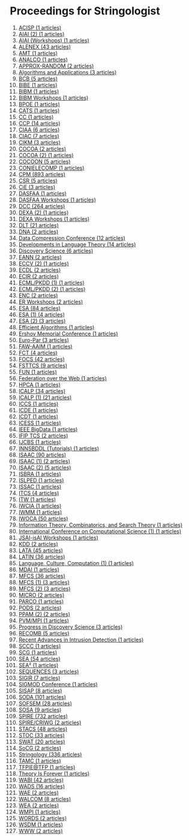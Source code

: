 # Proceedings for Stringologist
1. [ACISP (1 articles)](./proceedings/ACISP)  
2. [AIAI (2) (1 articles)](./proceedings/AIAI_(2))  
3. [AIAI (Workshops) (1 articles)](./proceedings/AIAI_(Workshops))  
4. [ALENEX (43 articles)](./proceedings/ALENEX)  
5. [AMT (1 articles)](./proceedings/AMT)  
6. [ANALCO (1 articles)](./proceedings/ANALCO)  
7. [APPROX-RANDOM (2 articles)](./proceedings/APPROX-RANDOM)  
8. [Algorithms and Applications (3 articles)](./proceedings/Algorithms_and_Applications)  
9. [BCB (5 articles)](./proceedings/BCB)  
10. [BIBE (1 articles)](./proceedings/BIBE)  
11. [BIBM (1 articles)](./proceedings/BIBM)  
12. [BIBM Workshops (1 articles)](./proceedings/BIBM_Workshops)  
13. [BPOE (1 articles)](./proceedings/BPOE)  
14. [CATS (1 articles)](./proceedings/CATS)  
15. [CC (1 articles)](./proceedings/CC)  
16. [CCP (14 articles)](./proceedings/CCP)  
17. [CIAA (6 articles)](./proceedings/CIAA)  
18. [CIAC (7 articles)](./proceedings/CIAC)  
19. [CIKM (3 articles)](./proceedings/CIKM)  
20. [COCOA (2 articles)](./proceedings/COCOA)  
21. [COCOA (2) (1 articles)](./proceedings/COCOA_(2))  
22. [COCOON (5 articles)](./proceedings/COCOON)  
23. [CONIELECOMP (1 articles)](./proceedings/CONIELECOMP)  
24. [CPM (893 articles)](./proceedings/CPM)  
25. [CSR (5 articles)](./proceedings/CSR)  
26. [CiE (3 articles)](./proceedings/CiE)  
27. [DASFAA (1 articles)](./proceedings/DASFAA)  
28. [DASFAA Workshops (1 articles)](./proceedings/DASFAA_Workshops)  
29. [DCC (264 articles)](./proceedings/DCC)  
30. [DEXA (2) (1 articles)](./proceedings/DEXA_(2))  
31. [DEXA Workshops (1 articles)](./proceedings/DEXA_Workshops)  
32. [DLT (21 articles)](./proceedings/DLT)  
33. [DNA (2 articles)](./proceedings/DNA)  
34. [Data Compression Conference (12 articles)](./proceedings/Data_Compression_Conference)  
35. [Developments in Language Theory (14 articles)](./proceedings/Developments_in_Language_Theory)  
36. [Discovery Science (6 articles)](./proceedings/Discovery_Science)  
37. [EANN (2 articles)](./proceedings/EANN)  
38. [ECCV (2) (1 articles)](./proceedings/ECCV_(2))  
39. [ECDL (2 articles)](./proceedings/ECDL)  
40. [ECIR (2 articles)](./proceedings/ECIR)  
41. [ECML/PKDD (1) (1 articles)](./proceedings/ECML_PKDD_(1))  
42. [ECML/PKDD (2) (1 articles)](./proceedings/ECML_PKDD_(2))  
43. [ENC (2 articles)](./proceedings/ENC)  
44. [ER Workshops (2 articles)](./proceedings/ER_Workshops)  
45. [ESA (84 articles)](./proceedings/ESA)  
46. [ESA (1) (4 articles)](./proceedings/ESA_(1))  
47. [ESA (2) (3 articles)](./proceedings/ESA_(2))  
48. [Efficient Algorithms (1 articles)](./proceedings/Efficient_Algorithms)  
49. [Ershov Memorial Conference (1 articles)](./proceedings/Ershov_Memorial_Conference)  
50. [Euro-Par (3 articles)](./proceedings/Euro-Par)  
51. [FAW-AAIM (1 articles)](./proceedings/FAW-AAIM)  
52. [FCT (4 articles)](./proceedings/FCT)  
53. [FOCS (42 articles)](./proceedings/FOCS)  
54. [FSTTCS (9 articles)](./proceedings/FSTTCS)  
55. [FUN (1 articles)](./proceedings/FUN)  
56. [Federation over the Web (1 articles)](./proceedings/Federation_over_the_Web)  
57. [HPCA (1 articles)](./proceedings/HPCA)  
58. [ICALP (34 articles)](./proceedings/ICALP)  
59. [ICALP (1) (21 articles)](./proceedings/ICALP_(1))  
60. [ICCS (1 articles)](./proceedings/ICCS)  
61. [ICDE (1 articles)](./proceedings/ICDE)  
62. [ICDT (1 articles)](./proceedings/ICDT)  
63. [ICESS (1 articles)](./proceedings/ICESS)  
64. [IEEE BigData (1 articles)](./proceedings/IEEE_BigData)  
65. [IFIP TCS (2 articles)](./proceedings/IFIP_TCS)  
66. [IJCBS (1 articles)](./proceedings/IJCBS)  
67. [INNSBDDL (Tutorials) (1 articles)](./proceedings/INNSBDDL_(Tutorials))  
68. [ISAAC (90 articles)](./proceedings/ISAAC)  
69. [ISAAC (1) (2 articles)](./proceedings/ISAAC_(1))  
70. [ISAAC (2) (5 articles)](./proceedings/ISAAC_(2))  
71. [ISBRA (1 articles)](./proceedings/ISBRA)  
72. [ISLPED (1 articles)](./proceedings/ISLPED)  
73. [ISSAC (1 articles)](./proceedings/ISSAC)  
74. [ITCS (4 articles)](./proceedings/ITCS)  
75. [ITW (1 articles)](./proceedings/ITW)  
76. [IWCIA (1 articles)](./proceedings/IWCIA)  
77. [IWMM (1 articles)](./proceedings/IWMM)  
78. [IWOCA (50 articles)](./proceedings/IWOCA)  
79. [Information Theory, Combinatorics, and Search Theory (1 articles)](./proceedings/Information_Theory,_Combinatorics,_and_Search_Theory)  
80. [International Conference on Computational Science (1) (1 articles)](./proceedings/International_Conference_on_Computational_Science_(1))  
81. [JSAI-isAI Workshops (1 articles)](./proceedings/JSAI-isAI_Workshops)  
82. [KDD (2 articles)](./proceedings/KDD)  
83. [LATA (45 articles)](./proceedings/LATA)  
84. [LATIN (36 articles)](./proceedings/LATIN)  
85. [Language, Culture, Computation (1) (1 articles)](./proceedings/Language,_Culture,_Computation_(1))  
86. [MDAI (1 articles)](./proceedings/MDAI)  
87. [MFCS (36 articles)](./proceedings/MFCS)  
88. [MFCS (1) (3 articles)](./proceedings/MFCS_(1))  
89. [MFCS (2) (3 articles)](./proceedings/MFCS_(2))  
90. [MICRO (2 articles)](./proceedings/MICRO)  
91. [PARCO (1 articles)](./proceedings/PARCO)  
92. [PODS (2 articles)](./proceedings/PODS)  
93. [PPAM (2) (2 articles)](./proceedings/PPAM_(2))  
94. [PVM/MPI (1 articles)](./proceedings/PVM_MPI)  
95. [Progress in Discovery Science (3 articles)](./proceedings/Progress_in_Discovery_Science)  
96. [RECOMB (5 articles)](./proceedings/RECOMB)  
97. [Recent Advances in Intrusion Detection (1 articles)](./proceedings/Recent_Advances_in_Intrusion_Detection)  
98. [SCCC (1 articles)](./proceedings/SCCC)  
99. [SCG (1 articles)](./proceedings/SCG)  
100. [SEA (54 articles)](./proceedings/SEA)  
101. [SEA² (1 articles)](./proceedings/SEA²)  
102. [SEQUENCES (3 articles)](./proceedings/SEQUENCES)  
103. [SIGIR (7 articles)](./proceedings/SIGIR)  
104. [SIGMOD Conference (1 articles)](./proceedings/SIGMOD_Conference)  
105. [SISAP (8 articles)](./proceedings/SISAP)  
106. [SODA (101 articles)](./proceedings/SODA)  
107. [SOFSEM (28 articles)](./proceedings/SOFSEM)  
108. [SOSA (9 articles)](./proceedings/SOSA)  
109. [SPIRE (732 articles)](./proceedings/SPIRE)  
110. [SPIRE/CRIWG (2 articles)](./proceedings/SPIRE_CRIWG)  
111. [STACS (48 articles)](./proceedings/STACS)  
112. [STOC (33 articles)](./proceedings/STOC)  
113. [SWAT (20 articles)](./proceedings/SWAT)  
114. [SoCG (2 articles)](./proceedings/SoCG)  
115. [Stringology (336 articles)](./proceedings/Stringology)  
116. [TAMC (1 articles)](./proceedings/TAMC)  
117. [TFPIE@TFP (1 articles)](./proceedings/TFPIE@TFP)  
118. [Theory Is Forever (1 articles)](./proceedings/Theory_Is_Forever)  
119. [WABI (42 articles)](./proceedings/WABI)  
120. [WADS (16 articles)](./proceedings/WADS)  
121. [WAE (2 articles)](./proceedings/WAE)  
122. [WALCOM (8 articles)](./proceedings/WALCOM)  
123. [WEA (2 articles)](./proceedings/WEA)  
124. [WMPI (1 articles)](./proceedings/WMPI)  
125. [WORDS (2 articles)](./proceedings/WORDS)  
126. [WSDM (1 articles)](./proceedings/WSDM)  
127. [WWW (2 articles)](./proceedings/WWW)  
